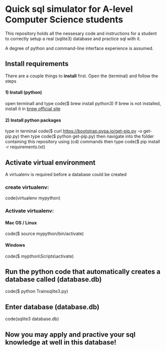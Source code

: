 # Quick sql simulator for A-level Computer Science students
This repository holds all the nessesary code and instructions for a student
to correctly setup a real (sqlite3) database and practice sql with it.

A degree of python and command-line interface experience is assumed.

## Install requirements
There are a couple things to __install__ first.
Open the (terminal) and follow the steps

#### 1) Install (python)
open terminall and type code($ brew install python3)
If brew is not installed, install it in [brew official site]( http://brew.sh/)

#### 2) Install python packages
type in terminal code($ curl https://bootstrap.pypa.io/get-pip.py -o get-pip.py)
then type code($ python get-pip.py)
then navigate into the folder containing this repository using (cd) commands
then type code($ pip install -r requirements.txt)

## Activate virtual environment

A virtualenv is required before a database could be created

### create virtualenv: 

code(virtualenv mypython)

### Activate virtualenv: 

#### Mac OS / Linux
code($ source mypython/bin/activate)
#### Windows
code($ mypthon\Scripts\activate)

## Run the python code that automatically creates a database called (database.db)

code($ python Trainsqlite3.py)

## Enter database (database.db)

code(sqlite3 database.db)

## Now you may apply and practive your sql knowledge at well in this database!

